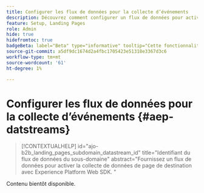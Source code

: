 ```yaml
---
title: Configurer les flux de données pour la collecte d’événements
description: Découvrez comment configurer un flux de données pour activer la collecte de données de page de destination Journey Optimizer B2B edition avec Experience Platform Web SDK.
feature: Setup, Landing Pages
role: Admin
hide: true
hidefromtoc: true
badgeBeta: label="Beta" type="informative" tooltip="Cette fonctionnalité est actuellement en version bêta limitée"
source-git-commit: a5df9dc1674d2a4fbc1705423e51318e3367d3c6
workflow-type: tm+mt
source-wordcount: '61'
ht-degree: 1%

---
```


# Configurer les flux de données pour la collecte d’événements {#aep-datstreams}

>[!CONTEXTUALHELP]
>id="ajo-b2b_landing_pages_subdomain_datastream_id"
>title="Identifiant du flux de données du sous-domaine"
>abstract="Fournissez un flux de données pour activer la collecte de données de page de destination avec Experience Platform Web SDK. "

Contenu bientôt disponible.

